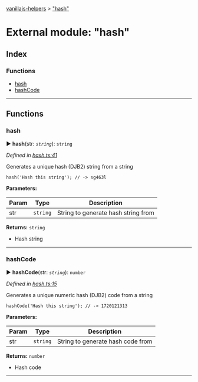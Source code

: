 [vanillajs-helpers](../README.md) > ["hash"](../modules/_hash_.md)



# External module: "hash"

## Index

### Functions

* [hash](_hash_.md#hash)
* [hashCode](_hash_.md#hashcode)



---
## Functions
<a id="hash"></a>

###  hash

► **hash**(str: *`string`*): `string`



*Defined in [hash.ts:41](https://github.com/Tokimon/vanillajs-helpers/blob/d56b968/hash.ts#L41)*



Generates a unique hash (DJB2) string from a string

    hash('Hash this string'); // -> sg463l


**Parameters:**

| Param | Type | Description |
| ------ | ------ | ------ |
| str | `string`   |  String to generate hash string from |





**Returns:** `string`
- Hash string






___

<a id="hashcode"></a>

###  hashCode

► **hashCode**(str: *`string`*): `number`



*Defined in [hash.ts:15](https://github.com/Tokimon/vanillajs-helpers/blob/d56b968/hash.ts#L15)*



Generates a unique numeric hash (DJB2) code from a string

    hashCode('Hash this string'); // -> 1720121313


**Parameters:**

| Param | Type | Description |
| ------ | ------ | ------ |
| str | `string`   |  String to generate hash code from |





**Returns:** `number`
- Hash code






___


